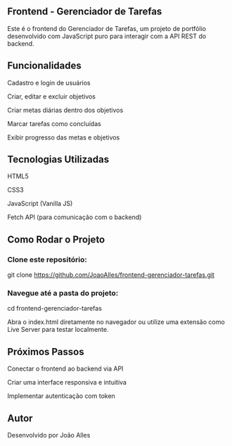 ## Frontend - Gerenciador de Tarefas

Este é o frontend do Gerenciador de Tarefas, um projeto de portfólio desenvolvido com JavaScript puro para interagir com a API REST do backend.

## Funcionalidades

Cadastro e login de usuários

Criar, editar e excluir objetivos

Criar metas diárias dentro dos objetivos

Marcar tarefas como concluídas

Exibir progresso das metas e objetivos

## Tecnologias Utilizadas

HTML5

CSS3

JavaScript (Vanilla JS)

Fetch API (para comunicação com o backend)

## Como Rodar o Projeto

### Clone este repositório:

git clone https://github.com/JoaoAlles/frontend-gerenciador-tarefas.git

### Navegue até a pasta do projeto:

cd frontend-gerenciador-tarefas

Abra o index.html diretamente no navegador ou utilize uma extensão como Live Server para testar localmente.

## Próximos Passos

Conectar o frontend ao backend via API

Criar uma interface responsiva e intuitiva

Implementar autenticação com token

## Autor

Desenvolvido por João Alles